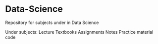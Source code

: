 # Data-Science
Repository for subjects under in Data Science

Under subjects:
Lecture
Textbooks
Assignments 
Notes
Practice material
code
